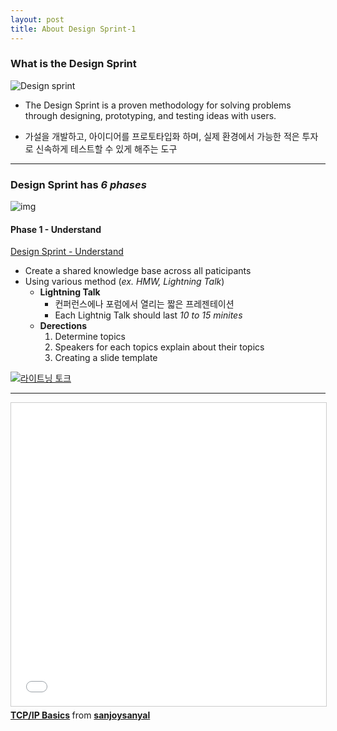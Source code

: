 ```yaml
---
layout: post
title: About Design Sprint-1
---
```


### What is the Design Sprint  
![Design sprint](https://www.gv.com/sprint/img/sprint-diagram.png)
- The Design Sprint is a proven methodology for solving problems through designing, prototyping, and testing ideas with users.

- 가설을 개발하고, 아이디어를 프로토타입화 하며, 실제 환경에서 가능한 적은 투자로 신속하게 테스트할 수 있게 해주는 도구

***
### Design Sprint has ***6 phases***

![img](https://designsprintkit.withgoogle.com/assets/img/sprint-framework-with-methods.png)



#### Phase 1 - Understand

[Design Sprint - Understand](https://designsprintkit.withgoogle.com/methodology/phase1-understand)

*  Create a shared knowledge base across all paticipants  
*  Using various method (*ex. HMW, Lightning Talk*)  
    *  **Lightning Talk**  
       *   컨퍼런스에나 포럼에서 열리는 짧은 프레젠테이션  
        *  Each Lightnig Talk should last *10 to 15 minites* 
   *  **Derections**
      1. Determine topics
      2.  Speakers for each topics explain about their topics
      3. Creating a slide template

 [![라이트닝 토크](http://img.youtube.com/vi/aJXoX-Oaq8k/0.jpg)](https://youtu.be/aJXoX-Oaq8k?t=0s)

 ***

<iframe src="//www.slideshare.net/slideshow/embed_code/key/LfC5wzZtsL775T" width="595" height="485" frameborder="0" marginwidth="0" marginheight="0" scrolling="no" style="border:1px solid #CCC; border-width:1px; margin-bottom:5px; max-width: 100%;" allowfullscreen> </iframe> <div style="margin-bottom:5px"> <strong> <a href="//www.slideshare.net/sanjoysanyal/tcpip-basics" title="TCP/IP Basics" target="_blank">TCP/IP Basics</a> </strong> from <strong><a href="https://www.slideshare.net/sanjoysanyal" target="_blank">sanjoysanyal</a></strong> </div>














